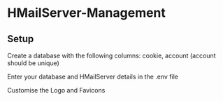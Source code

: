 # HMailServer-Management

## Setup
Create a database with the following columns: cookie, account (account should be unique)

Enter your database and HMailServer details in the .env file

Customise the Logo and Favicons
